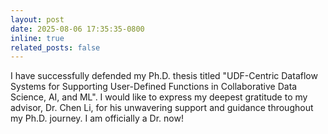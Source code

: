 ```yaml
---
layout: post
date: 2025-08-06 17:35:35-0800
inline: true
related_posts: false
---
```

I have successfully defended my Ph.D. thesis titled "UDF-Centric Dataflow Systems for Supporting User-Defined Functions in Collaborative Data Science, AI, and ML". I would like to express my deepest gratitude to my advisor, Dr. Chen Li, for his unwavering support and guidance throughout my Ph.D. journey. I am officially a Dr. now!